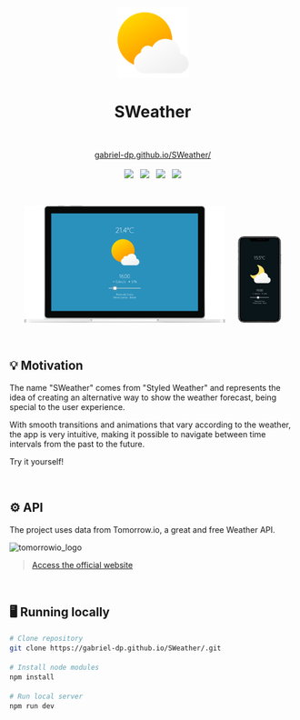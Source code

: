 <br/><br/>

<p align=center>
    <img width=125 src='./docs/logo.png'/>
</p>

<h1 align=center>SWeather</h1>

<br/>
<p align=center>
    <a href='https://gabriel-dp.github.io/SWeather/'>gabriel-dp.github.io/SWeather/</a>
    <br/><br/>
    <img height=30 src='https://img.shields.io/badge/JavaScript-F7DF1E?style=for-the-badge&logo=javascript&logoColor=black'>
    &nbsp;
    <img height=30 src='https://img.shields.io/badge/React-61DAFB?style=for-the-badge&logo=react&logoColor=20232A'>
    &nbsp;
    <img height=30 src='https://img.shields.io/badge/styled--components-DB7093?style=for-the-badge&logo=styled-components&logoColor=white'>
    &nbsp;
    <img height=30 src='https://img.shields.io/badge/ESLINT-4B32C3?style=for-the-badge&logo=eslint&logoColor=white'>
</p>

&nbsp;

<p align=center>
    <img width=70% src='./docs/mockup-desktop.png'>
    &nbsp;&nbsp;&nbsp;&nbsp;
    <img width=15% src='./docs/mockup-mobile.png'>
</p>

&nbsp;

## 💡 Motivation

The name "SWeather" comes from "Styled Weather" and represents the idea of creating an alternative way to show the weather forecast, being special to the user experience.

With smooth transitions and animations that vary according to the weather, the app is very intuitive, making it possible to navigate between time intervals from the past to the future.

Try it yourself!

&nbsp;

## ⚙️ API

The project uses data from Tomorrow.io, a great and free Weather API.

![tomorrowio_logo](https://www.tomorrow.io/wp-content/uploads/2021/04/tomorrow-logo-colored.svg)

> [Access the official website](https://www.tomorrow.io)

&nbsp;

## 🖥️ Running locally

```bash
# Clone repository
git clone https://gabriel-dp.github.io/SWeather/.git

# Install node modules
npm install

# Run local server
npm run dev
```
